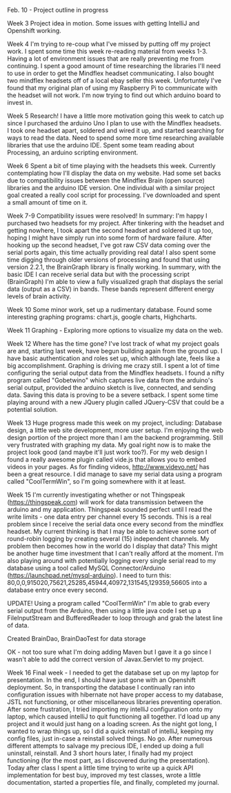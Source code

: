 Feb. 10 - Project outline in progress


Week 3
Project idea in motion. Some issues with getting IntelliJ and Openshift working.

Week 4
I'm trying to re-coup what I've missed by putting off my project work. I spent some time this week
re-reading material from weeks 1-3. Having a lot of environment issues that are really preventing me from
continuing. I spent a good amount of time researching the libraries I'll need to use in order to get the
Mindflex headset communicating. I also bought two mindflex headsets off of a local ebay seller this week.
Unfortuntely I've found that my original plan of using my Raspberry Pi to communicate with the headset
will not work. I'm now trying to find out which arduino board to invest in.

Week 5
Research! I have a little more motivation going this week to catch up since I purchased the arduino Uno I plan
to use with the Mindflex headsets. I took one headset apart, soldered and wired it up, and started searching for
ways to read the data. Need to spend some more time researching available libraries that use the arduino IDE.
Spent some team reading about Processing, an arduino scripting environment.


Week 6
Spent a bit of time playing with the headsets this week. Currently contemplating how I'll display the data
on my website. Had some set backs due to compatibility issues between the Mindflex Brain (open source) libraries and
the arduino IDE version. One individual with a similar project goal created a really cool script for processing.
I've downloaded and spent a small amount of time on it.


Week 7-9
Compatibility issues were resolved! In summary: I'm happy I purchased two headsets for my project. After tinkering
with the headset and getting nowhere, I took apart the second headset and soldered it up too, hoping I might have
simply run into some form of hardware failure. After hooking up the second headset, I've got raw CSV data coming
over the serial ports again, this time actually providing real data! I also spent some time digging through older
versions of processing and found that using version 2.2.1, the BrainGraph library is finally working. In summary,
with the basic IDE I can receive serial data but with the processing script (BrainGraph) I'm able to view a fully visualized graph
that displays the serial data (output as a CSV) in bands. These bands represent different energy levels of brain
activity.


Week 10
Some minor work, set up a rudimentary database. Found some interesting graphing programs:
chart.js, google charts, Highcharts.


Week 11
Graphing - Exploring more options to visualize my data on the web.



Week 12
Where has the time gone? I've lost track of what my project goals are and, starting last week, have begun building again
from the ground up. I have basic authentication and roles set up, which although late, feels like a big accomplishment.
Graphing is driving me crazy still. I spent a lot of time configuring the serial output data from the Mindflex headsets.
I found a nifty program called "Gobetwino" which captures live data from the arduino's serial output, provided
the arduino sketch is live, connected, and sending data. Saving this data is proving to be a severe setback.
I spent some time playing around with a new JQuery plugin called JQuery-CSV that could be a potential solution.


Week 13
Huge progress made this week on my project, including:
Database design, a little web site development, more user setup. I'm enjoying the web design portion of the project
more than I am the backend programming. Still very frustrated with graphing my data. My goal right now is to make
the project look good (and maybe it'll just work too?). For my web design I found a really awesome plugin called
vide.js that allows you to embed videos in your pages. As for finding videos,
http://www.videvo.net/ has been a great resource. I did manage to save my serial data using a program called
"CoolTermWin", so I'm going somewhere with it at least.



Week 15
I'm currently investigating whether or not Thingspeak (https://thingspeak.com) will work for data transmission
between the arduino and my application. Thingspeak sounded perfect until I read the write limits -
one data entry per channel every 15 seconds. This is a real problem since I receive the serial data once every second from
the mindflex headset. My current thinking is that I may be able to achieve some sort of round-robin logging
by creating several (15) independent channels. My problem then becomes how in the world do I display
that data? This might be another huge time investment that I can't really afford at the moment. I'm also playing around
with potentially logging every single serial read to my database using a tool called MySQL Connector/Arduino
(https://launchpad.net/mysql-arduino). I need to turn this:
80,0,0,915020,75621,25285,45944,40972,131545,129359,56605
into a database entry once every second.

UPDATE!
Using a program called "CoolTermWin" I'm able to grab every serial output from the Arduino, then using a little java code
I set up a FileInputStream and BufferedReader to loop through and grab the latest line of data.

Created BrainDao, BrainDaoTest for data storage

OK - not too sure what I'm doing adding Maven but I gave it a go since I wasn't able to add the correct version of
Javax.Servlet to my project.

Week 16
Final week - I needed to get the database set up on my laptop for presentation. In the end, I should have
just gone with an Openshift deployment. So, in transporting the database I continually ran into configuration issues
with hibernate not have proper access to my database, JSTL not functioning, or other miscellaneous libraries
preventing operation. After some frustration, I tried importing my intelliJ configuration onto my laptop,
which caused intelliJ to quit functioning all together. I'd load up any project and it would just
hang on a loading screen. As the night got long, I wanted to wrap things up, so I did a quick reinstall
of intelliJ, keeping my config files, just in-case a reinstall solved things. No go. After numerous different
attempts to salvage my precious IDE, I ended up doing a full uninstall, reinstall. And 3 short hours later,
I finally had my project functioning (for the most part, as I discovered during the presentation).
Today after class I spent a little time trying to write up a quick API implementation for best buy, improved my
test classes, wrote a little documentation, started a properties file, and finally, completed my journal.



